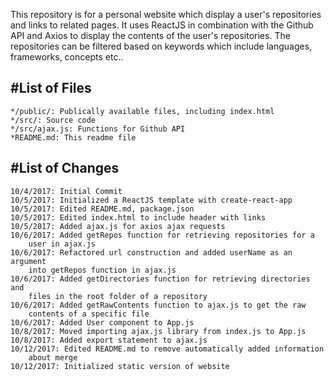 This repository is for a personal website which display a user's repositories and links to related pages. It uses ReactJS in combination with the Github API and Axios to display the contents of the user's repositories. The repositories can be filtered based on keywords which include languages, frameworks, concepts etc..

#List of Files
--------------

	*/public/: Publically available files, including index.html
	*/src/: Source code
	*/src/ajax.js: Functions for Github API
	*README.md: This readme file

#List of Changes
----------------

	10/4/2017: Initial Commit
	10/5/2017: Initialized a ReactJS template with create-react-app
	10/5/2017: Edited README.md, package.json
	10/5/2017: Edited index.html to include header with links
	10/5/2017: Added ajax.js for axios ajax requests
	10/6/2017: Added getRepos function for retrieving repositories for a 
		user in ajax.js
	10/6/2017: Refactored url construction and added userName as an argument 
		into getRepos function in ajax.js
	10/6/2017: Added getDirectories function for retrieving directories and 
		files in the root folder of a repository
	10/6/2017: Added getRawContents function to ajax.js to get the raw 
		contents of a specific file
	10/6/2017: Added User component to App.js
	10/8/2017: Moved importing ajax.js library from index.js to App.js
	10/8/2017: Added export statement to ajax.js
	10/12/2017: Edited README.md to remove automatically added information 
		about merge
	10/12/2017: Initialized static version of website